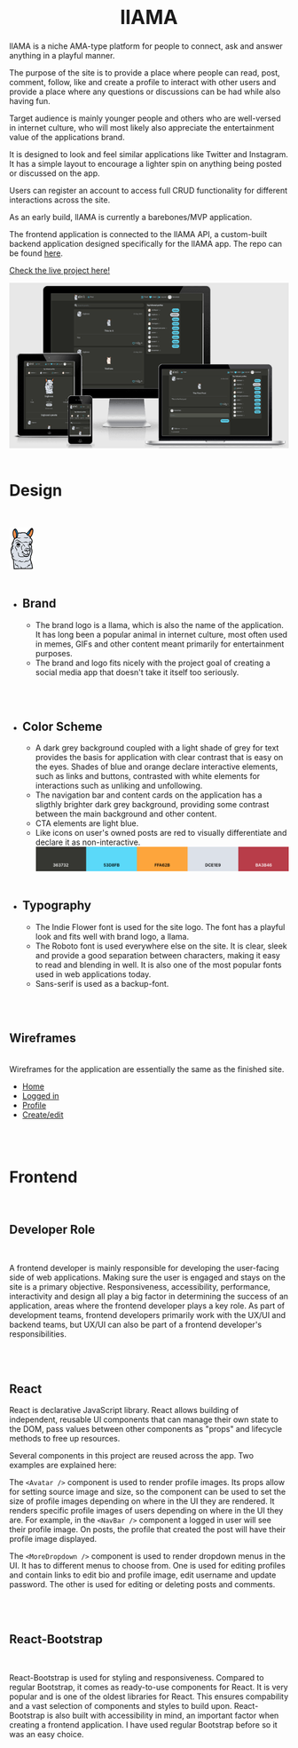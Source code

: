 <h1 align="center" style="font-size: 250%;"><b>
llAMA
</b></h1>

llAMA is a niche AMA-type platform for people to connect, ask and answer anything in a playful manner.

The purpose of the site is to provide a place where people can read, post, comment, follow, like and create a profile to interact with other users and provide a place where any questions or discussions can be had while also having fun.

Target audience is mainly younger people and others who are well-versed in internet culture, who will most likely also appreciate the entertainment value of the applications brand.

It is designed to look and feel similar applications like Twitter and Instagram. It has a simple layout to encourage a lighter spin on anything being posted or discussed on the app.

Users can register an account to access full CRUD functionality for different interactions across the site.

As an early build, llAMA is currently a barebones/MVP application.

The frontend application is connected to the llAMA API, a custom-built backend application designed specifically for the llAMA app. The repo can be found [here](https://github.com/JFrdrkssn/llama-be).

[Check the live project here!](https://llama-jf.herokuapp.com/)

![Am I Responsive?](src/assets/screenshots/air.png)
<br/><br/>

# **Design**

<br/>

![Logo](src/assets/screenshots/logo-llama.png)
<br/><br/>

- ## **Brand**

  - The brand logo is a llama, which is also the name of the application. It has long been a popular animal in internet culture, most often used in memes, GIFs and other content meant primarily for entertainment purposes.
  - The brand and logo fits nicely with the project goal of creating a social media app that doesn't take it itself too seriously.

  <br/><br/>

- ## **Color Scheme**

  - A dark grey background coupled with a light shade of grey for text provides the basis for application with clear contrast that is easy on the eyes. Shades of blue and orange declare interactive elements, such as links and buttons, contrasted with white elements for interactions such as unliking and unfollowing.
  - The navigation bar and content cards on the application has a sligthly brighter dark grey background, providing some contrast between the main background and other content.
  - CTA elements are light blue.
  - Like icons on user's owned posts are red to visually differentiate and declare it as non-interactive.
    ![Palette](src/assets/screenshots/color-scheme.png)
    <br/><br/>

- ## **Typography**

  - The Indie Flower font is used for the site logo. The font has a playful look and fits well with brand logo, a llama.
  - The Roboto font is used everywhere else on the site. It is clear, sleek and provide a good separation between characters, making it easy to read and blending in well. It is also one of the most popular fonts used in web applications today.
  - Sans-serif is used as a backup-font.

  <br/><br/>

## **Wireframes**

<br/>
Wireframes for the application are essentially the same as the finished site.

<br/>

- [Home](src/assets/screenshots/home.png)
- [Logged in](src/assets/screenshots/home-logged-in.png)
- [Profile](src/assets/screenshots/profile.png)
- [Create/edit](src/assets/screenshots/create-edit.png)

<br/><br/>

# **Frontend**

<br/>

## Developer Role

<br/>

A frontend developer is mainly responsible for developing the user-facing side of web applications. Making sure the user is engaged and stays on the site is a primary objective. Responsiveness, accessibility, performance, interactivity and design all play a big factor in determining the success of an application, areas where the frontend developer plays a key role. As part of development teams, frontend developers primarily work with the UX/UI and backend teams, but UX/UI can also be part of a frontend developer's responsibilities.

<br/><br/>

## React

React is declarative JavaScript library. React allows building of independent, reusable UI components that can manage their own state to the DOM, pass values between other components as "props" and lifecycle methods to free up resources.

Several components in this project are reused across the app. Two examples are explained here:

The `<Avatar />` component is used to render profile images. Its props allow for setting source image and size, so the component can be used to set the size of profile images depending on where in the UI they are rendered. It renders specific profile images of users depending on where in the UI they are. For example, in the `<NavBar />` component a logged in user will see their profile image. On posts, the profile that created the post will have their profile image displayed.

The `<MoreDropdown />` component is used to render dropdown menus in the UI. It has to different menus to choose from. One is used for editing profiles and contain links to edit bio and profile image, edit username and update password. The other is used for editing or deleting posts and comments.

<br/><br/>

## React-Bootstrap

<br/>

React-Bootstrap is used for styling and responsiveness. Compared to regular Bootstrap, it comes as ready-to-use components for React. It is very popular and is one of the oldest libraries for React. This ensures compability and a vast selection of components and styles to build upon. React-Bootstrap is also built with accessibility in mind, an important factor when creating a frontend application. I have used regular Bootstrap before so it was an easy choice.

<br/><br/>
